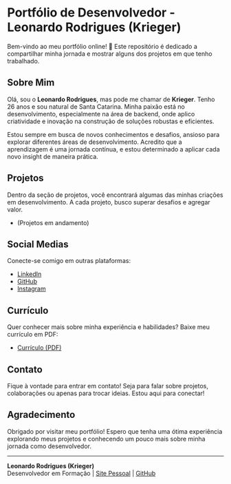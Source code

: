 # Portfólio de Desenvolvedor - Leonardo Rodrigues (Krieger)

Bem-vindo ao meu portfólio online! 🚀 Este repositório é dedicado a compartilhar minha jornada e mostrar alguns dos projetos em que tenho trabalhado.

## Sobre Mim

Olá, sou o **Leonardo Rodrigues**, mas pode me chamar de **Krieger**. Tenho 26 anos e sou natural de Santa Catarina. Minha paixão está no desenvolvimento, especialmente na área de backend, onde aplico criatividade e inovação na construção de soluções robustas e eficientes.

Estou sempre em busca de novos conhecimentos e desafios, ansioso para explorar diferentes áreas de desenvolvimento. Acredito que a aprendizagem é uma jornada contínua, e estou determinado a aplicar cada novo insight de maneira prática.

## Projetos

Dentro da seção de projetos, você encontrará algumas das minhas criações em desenvolvimento. A cada projeto, busco superar desafios e agregar valor.

* (Projetos em andamento)

## Social Medias

Conecte-se comigo em outras plataformas:

* <a href="http://www.linkedin.com/in/leokrodrigues" target="_blank">LinkedIn</a>
* <a href="https://github.com/Kriegerl1" target="_blank">GitHub</a>
* <a href="https://www.instagram.com/leo_rodrigues1997/" target="_blank">Instagram</a>


## Currículo

Quer conhecer mais sobre minha experiência e habilidades? Baixe meu currículo em PDF:

* [Currículo (PDF)](Indisponível)

## Contato

Fique à vontade para entrar em contato! Seja para falar sobre projetos, colaborações ou apenas para trocar ideias. Estou aqui para conectar!

## Agradecimento

Obrigado por visitar meu portfólio! Espero que tenha uma ótima experiência explorando meus projetos e conhecendo um pouco mais sobre minha jornada como desenvolvedor.

---

**Leonardo Rodrigues (Krieger)**  
Desenvolvedor em Formação | [Site Pessoal](https://kriegerl1.github.io/Portf-lio-Dev) | [GitHub](https://github.com/Kriegerl1)
